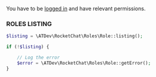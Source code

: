 You have to be [logged in](https://github.com/alekseykuleshov/rocket-chat#login) and have relevant permissions.

### ROLES LISTING

```php
$listing = \ATDev\RocketChat\Roles\Role::listing();

if (!$listing) {

	// Log the error
	$error = \ATDev\RocketChat\Roles\Role::getError();
}
```